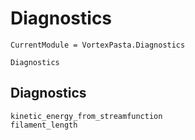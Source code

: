 # Diagnostics

```@meta
CurrentModule = VortexPasta.Diagnostics
```

```@docs
Diagnostics
```

## Diagnostics

```@docs
kinetic_energy_from_streamfunction
filament_length
```
